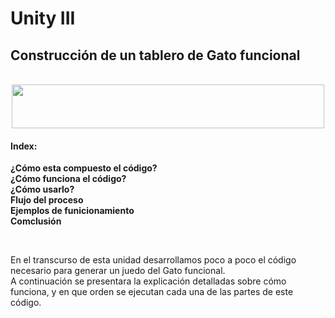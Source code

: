
<h1>Unity III</h1>
<H2>Construcción de un tablero de Gato funcional </H2><br>
<div align="center"> 
<img width="500"  height="70" src="https://i.pinimg.com/originals/07/24/88/0724884440e8ddd0896ff557b75a222a.gif">
</div>

<h4>Index:</h4>
<b><p>¿Cómo esta compuesto el código?<br>
      ¿Cómo funciona el código?<br>
      ¿Cómo usarlo?<br>
      Flujo del proceso<br>
      Ejemplos de funicionamiento<br>
      Comclusión</p></b><br>


<p>En el transcurso de esta unidad desarrollamos poco a poco el código necesario para generar un juedo del Gato funcional.<br>
A continuación se presentara la explicación detalladas sobre cómo funciona, y en que orden se ejecutan cada una de las partes de este código. </p>